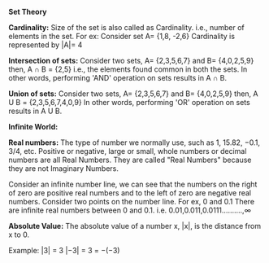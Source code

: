 **Set Theory**

**Cardinality:** Size of the set is also called as Cardinality.
i.e., number of elements in the set.
For ex:
Consider set A= {1,8, -2,6}
Cardinality is represented by |A|= 4

**Intersection of sets:**
Consider two sets, A= {2,3,5,6,7} and B= {4,0,2,5,9}
then, A ∩ B = {2,5} i.e., the elements found common in both the sets.
In other words, performing 'AND' operation on sets results in A ∩ B.

**Union of sets:**
Consider two sets, A= {2,3,5,6,7} and B= {4,0,2,5,9}
then, A U B = {2,3,5,6,7,4,0,9} 
In other words, performing 'OR' operation on sets results in A U B.


**Infinite World:**

**Real numbers:** The type of number we normally use, such as 1, 15.82, −0.1, 3/4, etc. Positive or negative, large or small, whole numbers or decimal numbers are all Real Numbers. They are called "Real Numbers" because they are not Imaginary Numbers.
 

Consider an infinite number line, we can see that the numbers on the right of zero are positive real numbers and to the left of zero are negative real numbers.
Consider two points on the number line. For ex, 0 and 0.1
There are infinite real numbers between 0 and 0.1. i.e. 0.01,0.011,0.0111……….,∞
 
**Absolute Value:**
The absolute value of a number x, |x|, is the distance from x to 0.

                                
Example:
|3| = 3
|−3| = 3 = −(−3)
